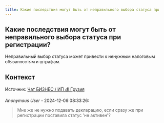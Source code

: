 ```yaml
---
title: Какие последствия могут быть от неправильного выбора статуса при регистрации?
---
```


## Какие последствия могут быть от неправильного выбора статуса при регистрации?

Неправильный выбор статуса может привести к ненужным налоговым обязанностям и штрафам.

## Контекст

Источник: [Чат БИЗНЕС / ИП 💰 Грузия](https://t.me/ip_ge)

_Anonymous User_ - 2024-12-06 08:33:26:

> Мне же не нужно подавать декларацию, если сразу же при регистрации поставила статус 'не активен'?
